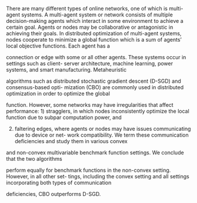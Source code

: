 There are many different types of online networks, one of which is multi-agent systems. A
multi-agent system or network consists of multiple decision-making agents which interact in some
environment to achieve a certain goal. Agents or nodes may be collaborative or antagonistic in
achieving their goals. In distributed optimization of multi-agent systems, nodes cooperate to
minimize a global function which is a sum of agents’ local objective functions. Each agent has a

connection or edge with some or all other agents. These systems occur in settings such as client-
server architecture, machine learning, power systems, and smart manufacturing. Metaheuristic

algorithms such as distributed stochastic gradient descent (D-SGD) and consensus-based opti-
mization (CBO) are commonly used in distributed optimization in order to optimize the global

function. However, some networks may have irregularities that affect performance: 1) stragglers,
in which nodes inconsistently optimize the local function due to subpar computation power, and

2) faltering edges, where agents or nodes may have issues communicating due to device or net-
work compatibility. We term these communication deficiencies and study them in various convex

and non-convex multivariable benchmark function settings. We conclude that the two algorithms

perform equally for benchmark functions in the non-convex setting. However, in all other set-
tings, including the convex setting and all settings incorporating both types of communication

deficiencies, CBO outperforms D-SGD.
